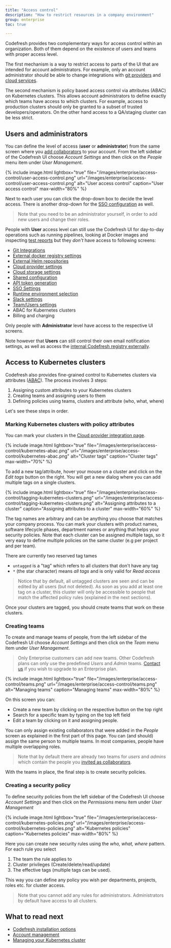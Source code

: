 ```yaml
---
title: "Access control"
description: "How to restrict resources in a company environment"
group: enterprise
toc: true

---
```


Codefresh provides two complementary ways for access control within an organization. Both of them depend on the existence
of users and teams with proper access level.

The first mechanism is a way to restrict access to parts of the UI that are intended for account administrators. For example, only an account administrator should be able to change integrations with [git providers]({{site.baseurl}}/docs/integrations/git-providers/) and [cloud services]({{site.baseurl}}/docs/deploy-to-kubernetes/add-kubernetes-cluster/). 

The second mechanism is policy based access control via attributes (ABAC) on Kubernetes clusters. This allows account administrators to define exactly which teams have access to which clusters. For example, access to production clusters should only be granted to a subset of trusted developers/operators. On the other hand access to a QA/staging cluster can be less strict.

## Users and administrators

You can define the level of access (**user** or **administrator**) from the same screen where you [add collaborators]({{site.baseurl}}/docs/accounts/invite-your-team-member/) to your account. From the left sidebar of the Codefresh UI choose *Account Settings* and then click on the *People* menu item under *User Management*.

{% include image.html
  lightbox="true"
  file="/images/enterprise/access-control/user-access-control.png"
  url="/images/enterprise/access-control/user-access-control.png"
  alt="User access control"
  caption="User access control"
  max-width="80%"
    %}

Next to each user you can click the drop-down box to decide the level access. There is another drop-down for the [SSO configuration]({{site.baseurl}}/docs/enterprise/single-sign-on/) as well.

> Note that you need to be an administrator yourself, in order to add new users and change their roles.

People with **User** access level can still use the Codefresh UI for day-to-day operations such as running pipelines, looking at Docker images and inspecting [test reports]({{site.baseurl}}/docs/testing/test-reports/) but they *don't* have access to following screens:

*  [Git Integrations]({{site.baseurl}}/docs/integrations/git-providers/)
*  [External docker registry settings]({{site.baseurl}}/docs/docker-registries/external-docker-registries/)
*  [External Helm repositories]({{site.baseurl}}/docs/new-helm/add-helm-repository/)
*  [Cloud provider settings]({{site.baseurl}}/docs/deploy-to-kubernetes/add-kubernetes-cluster/)
*  [Cloud storage settings]({{site.baseurl}}/docs/testing/test-reports/#connecting-your-storage-account)
*  [Shared configuration]({{site.baseurl}}/docs/configure-ci-cd-pipeline/shared-configuration/)
*  [API token generation]({{site.baseurl}}/docs/integrations/codefresh-api/#authentication-instructions)
*  [SSO Settings]({{site.baseurl}}/docs/enterprise/single-sign-on/)
*  [Runtime environment selection]({{site.baseurl}}/docs/integrations/notifications/slack-integration/)
*  [Slack settings]({{site.baseurl}}/docs/integrations/notifications/slack-integration/)
*  [Team/Users settings]({{site.baseurl}}/docs/enterprise/ent-account-mng/)
*  ABAC for Kubernetes clusters
*  Billing and charging

Only people with **Administrator** level have access to the respective UI screens.

Note however that **Users** can still control their own email notification settings, as well as access the [internal Codefresh registry externally]({{site.baseurl}}/docs/docker-registries/codefresh-registry/#generate-cfcr-login-token).


## Access to Kubernetes clusters

Codefresh also provides fine-grained control to Kubernetes clusters via attributes ([ABAC](https://en.wikipedia.org/wiki/Attribute-based_access_control)). The process involves 3 steps:

1. Assigning custom attributes to your Kubernetes clusters
1. Creating teams and assigning users to them
1. Defining policies using teams, clusters and attribute (who, what, where)

Let's see these steps in order.

### Marking Kubernetes clusters with policy attributes

You can mark your clusters in the [Cloud provider integration page]({{site.baseurl}}/docs/deploy-to-kubernetes/add-kubernetes-cluster/).

{% include image.html
  lightbox="true"
  file="/images/enterprise/access-control/kubernetes-abac.png"
  url="/images/enterprise/access-control/kubernetes-abac.png"
  alt="Cluster tags"
  caption="Cluster tags"
  max-width="70%"
    %}

To add a new tag/attribute, hover your mouse on a cluster and click on the *Edit tags* button on the right. You will get a new dialog where you can add multiple tags on a single clusters.

{% include image.html
  lightbox="true"
  file="/images/enterprise/access-control/tagging-kubernetes-clusters.png"
  url="/images/enterprise/access-control/tagging-kubernetes-clusters.png"
  alt="Assigning attributes to a cluster"
  caption="Assigning attributes to a cluster"
  max-width="60%"
    %}

The tag names are arbitrary and can be anything you choose that matches your company process. You can mark your clusters with product names, software lifecycle phases, department names or anything that helps your security policies. Note that each cluster
can be assigned multiple tags, so it very easy to define multiple policies on the same cluster (e.g per project and per team).

There are currently two reserved tag tames
* `untagged` is a "tag" which refers to all clusters that don't have any tag
* `*` (the star character) means *all tags* and is only valid for *Read access*

>Notice that by default, all untagged clusters are seen and can be edited by all users (but not deleted). As soon as you add at least one tag on a cluster, this cluster will only be accessible to people that match the affected policy rules (explained in the next sections).

Once your clusters are tagged, you should create teams that work on these clusters.



### Creating teams 

To create and manage teams of people, from the left sidebar of the Codefresh UI choose *Account Settings* and then click on the *Team* menu item under *User Management*.

> Only Enterprise customers can add new teams. Other Codefresh plans can only use the predefined *Users* and *Admin* teams. [Contact us](https://codefresh.io/contact-us/) if you wish to upgrade to an Enterprise plan.


{% include image.html
  lightbox="true"
  file="/images/enterprise/access-control/teams.png"
  url="/images/enterprise/access-control/teams.png"
  alt="Managing teams"
  caption="Managing teams"
  max-width="80%"
    %}

On this screen you can:
 * Create a new team by clicking on the respective button on the top right
 * Search for a specific team by typing on the top left field
 * Edit a team by clicking on it and assigning people.

 You can only assign existing collaborators that were added in the *People* screen as explained in the first part of this page.
 You can (and should) assign the same person to multiple teams. In most companies, people have multiple overlapping roles. 

 >Note that by default there are already two teams for *users* and *admins* which contain the people you [invited as collaborators]({{site.baseurl}}/docs/accounts/invite-your-team-member/).

 With the teams in place, the final step is to create security policies.

### Creating a security policy

 To define security policies from the left sidebar of the Codefresh UI choose *Account Settings* and then click on the *Permissions* menu item under *User Management*


 {% include image.html
  lightbox="true"
  file="/images/enterprise/access-control/kubernetes-policies.png"
  url="/images/enterprise/access-control/kubernetes-policies.png"
  alt="Kubernetes policies"
  caption="Kubernetes policies"
  max-width="80%"
    %}

Here you can create new security rules using the *who, what, where* pattern. For each rule you select

1. The team the rule applies to
1. Cluster privileges (Create/delete/read/update)
1. The effective tags (multiple tags can be used).

This way you can define any policy you wish per departments, projects, roles etc. for cluster access.

> Note that you cannot add any rules for administrators. Administrators by default have access to all clusters.





## What to read next

* [Codefresh installation options]({{site.baseurl}}/docs/enterprise/installation-security/)
* [Account management]({{site.baseurl}}/docs/enterprise/ent-account-mng/)
* [Managing your Kubernetes cluster]({{site.baseurl}}/docs/deploy-to-kubernetes/manage-kubernetes/)